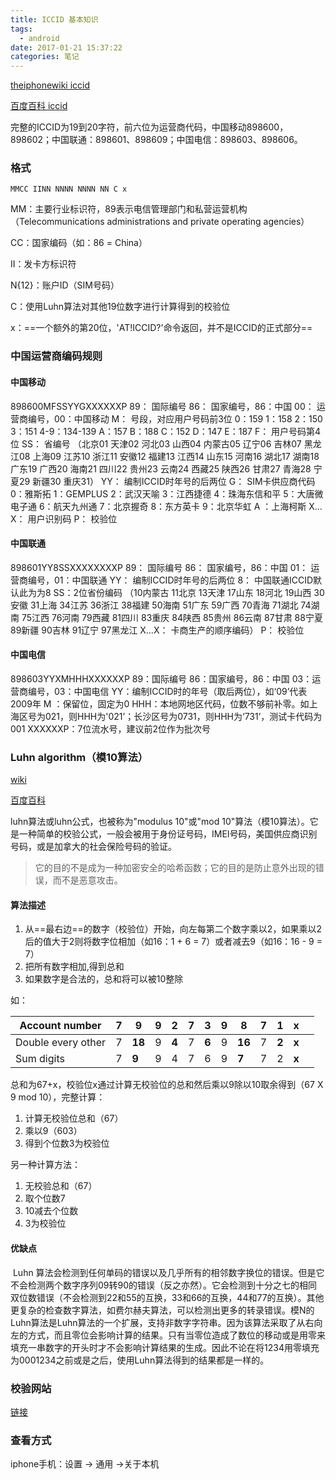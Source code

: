 ```yaml
---
title: ICCID 基本知识
tags:
  - android
date: 2017-01-21 15:37:22
categories: 笔记
---
```


[theiphonewiki iccid](https://www.theiphonewiki.com/wiki/ICCID)

[百度百科 iccid](http://baike.baidu.com/link?url=uZuUqG4T0x5PGR5ICzUz4rYwlHxHyo9ptXmL7D8Y3dHkppUvjg36zV-mICeAmDWP4s6kGZKOV_1a4SyjA71mtK)

完整的ICCID为19到20字符，前六位为运营商代码，中国移动898600，898602；中国联通：898601、898609；中国电信：898603、898606。

### 格式

`MMCC IINN NNNN NNNN NN C x`

MM：主要行业标识符，89表示电信管理部门和私营运营机构（Telecommunications administrations and private operating agencies）

CC：国家编码（如：86 = China）

II：发卡方标识符

N{12}：账户ID（SIM号码）

C：使用Luhn算法对其他19位数字进行计算得到的校验位

x：==一个额外的第20位，'AT!ICCID?'命令返回，并不是ICCID的正式部分==



### 中国运营商编码规则

#### 中国移动

898600MFSSYYGXXXXXXP
89： 国际编号
86： 国家编号，86：中国
00： 运营商编号，00：中国移动
M： 号段，对应用户号码前3位
0：159 1：158 2：150
3：151 4-9：134-139 A：157
B：188 C：152 D：147 E：187
F： 用户号码第4位
SS： 省编号
（北京01 天津02 河北03 山西04 内蒙古05 辽宁06 吉林07
黑龙江08 上海09 江苏10 浙江11 安徽12 福建13 江西14
山东15 河南16 湖北17 湖南18 广东19 广西20 海南21
四川22 贵州23 云南24 西藏25 陕西26 甘肃27 青海28
宁夏29 新疆30 重庆31）
YY： 编制ICCID时年号的后两位
G： SIM卡供应商代码
0：雅斯拓 1：GEMPLUS 2：武汉天喻 3：江西捷德 4：珠海东信和平
5：大唐微电子通 6：航天九州通 7：北京握奇 8：东方英卡
9：北京华虹 A ：上海柯斯
X…X： 用户识别码
P： 校验位

#### 中国联通

898601YY8SSXXXXXXXXP
89： 国际编号
86： 国家编号，86：中国
01： 运营商编号，01：中国联通
YY： 编制ICCID时年号的后两位
8： 中国联通ICCID默认此为为8
SS：2位省份编码
（10内蒙古 11北京 13天津 17山东 18河北 19山西 30安徽 31上海 34江苏
36浙江 38福建 50海南 51广东 59广西 70青海 71湖北 74湖南 75江西
76河南 79西藏 81四川 83重庆 84陕西 85贵州 86云南 87甘肃 88宁夏
89新疆 90吉林 91辽宁 97黑龙江
X…X： 卡商生产的顺序编码）
P： 校验位

#### 中国电信

898603YYXMHHHXXXXXXP
89：国际编号
86：国家编号，86：中国
03：运营商编号，03：中国电信
YY：编制ICCID时的年号（取后两位），如‘09’代表2009年
M ：保留位，固定为0
HHH：本地网地区代码，位数不够前补零。如上海区号为021，则HHH为'021’；长沙区号为0731，则HHH为‘731’，测试卡代码为001
XXXXXXP：7位流水号，建议前2位作为批次号



### Luhn algorithm（模10算法）

[wiki](https://en.wikipedia.org/wiki/Luhn_algorithm)

[百度百科](http://baike.baidu.com/link?url=cuNZmNSYlx5QRQmmDSnQTrHGjtKfZJh9SEDYDGYBq7s7gSZQ2HC5bH4pM6f4tCUV3kg7e8OjE758yUW2cFQPYq)

luhn算法或luhn公式，也被称为"modulus 10"或"mod 10"算法（模10算法）。它是一种简单的校验公式，一般会被用于身份证号码，IMEI号码，美国供应商识别号码，或是加拿大的社会保险号码的验证。

> 它的目的不是成为一种加密安全的哈希函数；它的目的是防止意外出现的错误，而不是恶意攻击。



#### 算法描述

1. 从==最右边==的数字（校验位）开始，向左每第二个数字乘以2，如果乘以2后的值大于2则将数字位相加（如16：1 + 6 = 7）或者减去9（如16：16 - 9 = 7）
2. 把所有数字相加,得到总和
3. 如果数字是合法的，总和将可以被10整除

如：

| Account number     | 7    | 9      | 9    | 2     | 7    | 3     | 9    | 8      | 7    | 1     | **x** |      |
| ------------------ | ---- | ------ | ---- | ----- | ---- | ----- | ---- | ------ | ---- | ----- | ----- | ---- |
| Double every other | 7    | **18** | 9    | **4** | 7    | **6** | 9    | **16** | 7    | **2** | **x** |      |
| Sum digits         | 7    | **9**  | 9    | 4     | 7    | 6     | 9    | **7**  | 7    | 2     | **x** |      |

总和为67+x，校验位x通过计算无校验位的总和然后乘以9除以10取余得到（67 X 9 mod 10），完整计算：

1. 计算无校验位总和（67）
2. 乘以9（603）
3. 得到个位数3为校验位

另一种计算方法：

1. 无校验总和（67）
2. 取个位数7
3. 10减去个位数
4. 3为校验位



#### 优缺点

​	Luhn 算法会检测到任何单码的错误以及几乎所有的相邻数字换位的错误。但是它不会检测两个数字序列09转90的错误（反之亦然）。它会检测到十分之七的相同双位数错误（不会检测到22和55的互换，33和66的互换，44和77的互换）。其他更复杂的检查数字算法，如费尔赫夫算法，可以检测出更多的转录错误。模N的Luhn算法是Luhn算法的一个扩展，支持非数字字符串。因为该算法采取了从右向左的方式，而且零位会影响计算的结果。只有当零位造成了数位的移动或是用零来填充一串数字的开头时才不会影响计算结果的生成。因此不论在将1234用零填充为0001234之前或是之后，使用Luhn算法得到的结果都是一样的。

### 校验网站

[链接](http://www.ee.unb.ca/cgi-bin/tervo/luhn.pl?N=89860316442000407597)



### 查看方式

iphone手机：设置 -> 通用 ->关于本机








